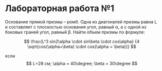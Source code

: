 # Лабораторная работа №1

Основание прямой призмы – ромб. Одна из диагоналей    призмы равна L и составляет с плоскостью основания угол, равный α, а с одной из боковых граней угол, равный β. Найти объем призмы по формуле:
 
$$ \frac{L^3 sin2\alpha \cdot sin\beta \cdot cos\alpha}
{4 \sqrt{cos(\alpha+\beta) \cdot cos(\alpha = \beta)}} $$

если 
$$ L=28 см; \alpha = 40\degree; \beta = 30\degree $$

